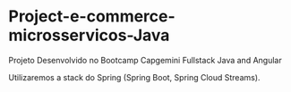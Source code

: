 # Project-e-commerce-microsservicos-Java
Projeto Desenvolvido no Bootcamp Capgemini Fullstack Java and Angular

Utilizaremos a stack do Spring (Spring Boot, Spring Cloud Streams).
